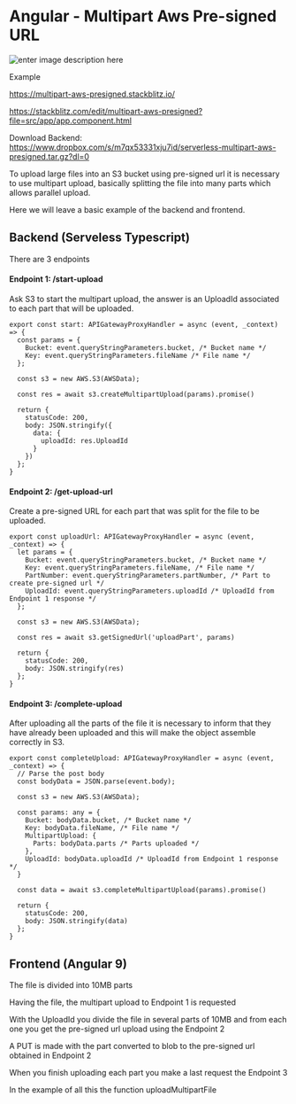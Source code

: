 # Angular - Multipart Aws Pre-signed URL
![enter image description here](https://res.cloudinary.com/du4jrqkyo/image/upload/v1609492542/multipart-aws-presigned.png)

Example

https://multipart-aws-presigned.stackblitz.io/ 

https://stackblitz.com/edit/multipart-aws-presigned?file=src/app/app.component.html 

Download Backend:
https://www.dropbox.com/s/m7qx53331xju7id/serverless-multipart-aws-presigned.tar.gz?dl=0

To upload large files into an S3 bucket using pre-signed url it is necessary to use multipart upload, basically splitting the file into many parts which allows parallel upload.

Here we will leave a basic example of the backend and frontend.

## Backend (Serveless Typescript)

There are 3 endpoints 

#### Endpoint 1: /start-upload

Ask S3 to start the multipart upload, the answer is an UploadId associated to each part that will be uploaded.

```
export const start: APIGatewayProxyHandler = async (event, _context) => {
  const params = {
    Bucket: event.queryStringParameters.bucket, /* Bucket name */
    Key: event.queryStringParameters.fileName /* File name */
  };

  const s3 = new AWS.S3(AWSData);

  const res = await s3.createMultipartUpload(params).promise()

  return {
    statusCode: 200,
    body: JSON.stringify({
      data: {
        uploadId: res.UploadId
      }
    })
  };
}
```

#### Endpoint 2: /get-upload-url

Create a pre-signed URL for each part that was split for the file to be uploaded.

```
export const uploadUrl: APIGatewayProxyHandler = async (event, _context) => {
  let params = {
    Bucket: event.queryStringParameters.bucket, /* Bucket name */
    Key: event.queryStringParameters.fileName, /* File name */
    PartNumber: event.queryStringParameters.partNumber, /* Part to create pre-signed url */
    UploadId: event.queryStringParameters.uploadId /* UploadId from Endpoint 1 response */
  };

  const s3 = new AWS.S3(AWSData);

  const res = await s3.getSignedUrl('uploadPart', params)

  return {
    statusCode: 200,
    body: JSON.stringify(res)
  };
}
```

#### Endpoint 3: /complete-upload

After uploading all the parts of the file it is necessary to inform that they have already been uploaded and this will make the object assemble correctly in S3.

```
export const completeUpload: APIGatewayProxyHandler = async (event, _context) => {
  // Parse the post body
  const bodyData = JSON.parse(event.body);

  const s3 = new AWS.S3(AWSData);

  const params: any = {
    Bucket: bodyData.bucket, /* Bucket name */
    Key: bodyData.fileName, /* File name */
    MultipartUpload: {
      Parts: bodyData.parts /* Parts uploaded */
    },
    UploadId: bodyData.uploadId /* UploadId from Endpoint 1 response */
  }

  const data = await s3.completeMultipartUpload(params).promise()

  return {
    statusCode: 200,
    body: JSON.stringify(data)
  };
}
```

## Frontend (Angular 9)

The file is divided into 10MB parts 

Having the file, the multipart upload to Endpoint 1 is requested

With the UploadId you divide the file in several parts of 10MB and from each one you get the pre-signed url upload using the Endpoint 2

A PUT is made with the part converted to blob to the pre-signed url obtained in Endpoint 2

When you finish uploading each part you make a last request the Endpoint 3

In the example of all this the function uploadMultipartFile
